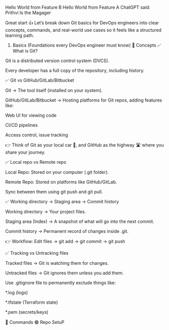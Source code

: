 Hello World from Feature B
Hello World from Feature A
ChatGPT said: Prithvi Is the Magager

Great start 👍 Let’s break down Git basics for DevOps engineers into clear concepts, commands, and real-world use cases so it feels like a structured learning path.

1. Basics (Foundations every DevOps engineer must know)
🔹 Concepts
✅ What is Git?

Git is a distributed version control system (DVCS).

Every developer has a full copy of the repository, including history.

✅ Git vs GitHub/GitLab/Bitbucket

Git → The tool itself (installed on your system).

GitHub/GitLab/Bitbucket → Hosting platforms for Git repos, adding features like:

Web UI for viewing code

CI/CD pipelines

Access control, issue tracking

👉 Think of Git as your local car 🚗, and GitHub as the highway 🛣 where you share your journey.

✅ Local repo vs Remote repo

Local Repo: Stored on your computer (.git folder).

Remote Repo: Stored on platforms like GitHub/GitLab.

Sync between them using git push and git pull.

✅ Working directory → Staging area → Commit history

Working directory → Your project files.

Staging area (Index) → A snapshot of what will go into the next commit.

Commit history → Permanent record of changes inside .git.

👉 Workflow:
Edit files → git add → git commit → git push

✅ Tracking vs Untracking files

Tracked files → Git is watching them for changes.

Untracked files → Git ignores them unless you add them.

Use .gitignore file to permanently exclude things like:

*.log (logs)

*.tfstate (Terraform state)

*.pem (secrets/keys)

🔹 Commands
🟢 Repo SetuP


